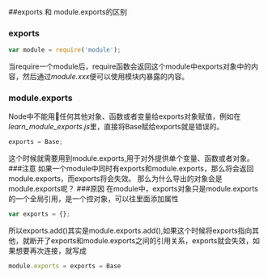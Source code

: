 ##exports 和 module.exports的区别
### exports
``` js
var module = require('module');
```

当require一个module后，require函数会返回这个module中exports对象中的内容，然后通过*module.xxx*便可以使用模块内暴露的内容。

### module.exports
Node中不能用任何其他对象、函数或者变量给exports对象赋值，例如在*learn_module_exports.js*里，直接将Base赋给exports就是错误的。
```js
exports = Base;
```
这个时候就需要用到module.exports,用于对外提供单个变量、函数或者对象。
###注意
如果一个module中同时有exports和module.exports，那么将会返回module.exports，而exports将会失效。
那么为什么导出的对象会是module.exports呢？
###原因
在module中，exports对象只是module.exports的一个全局引用，是一个控对象，可以往里面添加属性
```js
var exports = {};
```
所以exports.add()其实是module.exports.add(),如果这个时候将exports指向其他，就断开了exports和module.exports之间的引用关系，exports就会失效，如果想要再次连接，就写成
```js
module.exports = exports = Base
```